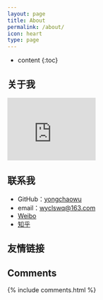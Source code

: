 ```yaml
---
layout: page
title: About
permalink: /about/
icon: heart
type: page
---
```


* content
{:toc}

## 关于我

<iframe src="https://githubbadge.appspot.com/gaohaoyang?s=1" style="border: 0;height: 142px;width: 200px;overflow: hidden;" frameBorder="0"></iframe>

## 联系我

* GitHub：[yongchaowu](https://github.com/yongchaowu)
* email：wyclswq@163.com
* [Weibo](http://weibo.com/Owen-InnocentWu)
* [知乎](https://www.zhihu.com/people/吴永超)

## 友情链接

## Comments

{% include comments.html %}
